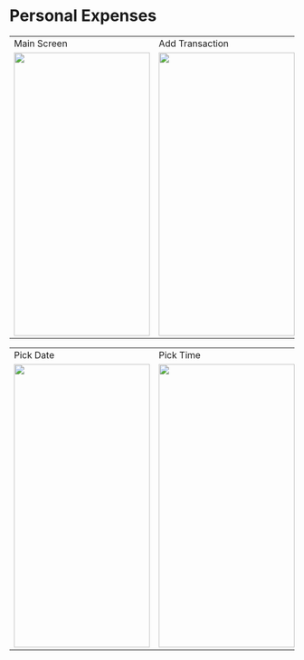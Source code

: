 # Personal Expenses


<table>
  <tr>
    <td>Main Screen</td>
    <td>Add Transaction</td>
   </tr>
  <tr>
<td><img src="https://github.com/Beartx/Personal-Expenses/blob/main/screenshots/Screenshot_1.jpg" width="240" height="500" /></td>
<td><img src="https://github.com/Beartx/Personal-Expenses/blob/main/screenshots/Screenshot_2.jpg" width="240" height="500" /></td>
</tr>
  </table>
  
  <table>
  <tr>
    <td>Pick Date</td>
    <td>Pick Time</td>
   </tr>
  <tr>
<td><img src="https://github.com/Beartx/Personal-Expenses/blob/main/screenshots/Screenshot_3.jpg" width="240" height="500" /></td>
<td><img src="https://github.com/Beartx/Personal-Expenses/blob/main/screenshots/Screenshot_4.jpg" width="240" height="500" /></td>
</tr>
  </table>
